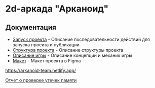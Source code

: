 # 2d-аркада "Арканоид"

## Документация

- [Запуск проекта](project-launch-doc.md) - Описание последовательности действий для запуска проекта и публикации
- [Структура проекта](project-structure-doc.md) - Описание структуры проекта
- [Описание игры](game-doc.md) - Описание концепции и механик игры
- [Макет](https://www.figma.com/design/3ysOjOG6dgYJbpZSH2eZhJ/%D0%98%D0%B3%D1%80%D0%B0-%22Arkanoid%22?node-id=0-1) - Макет проекта в Figma

https://arkanoid-team.netlify.app/

[Отчет о проверке утечек памяти](memoryleaks.md)

